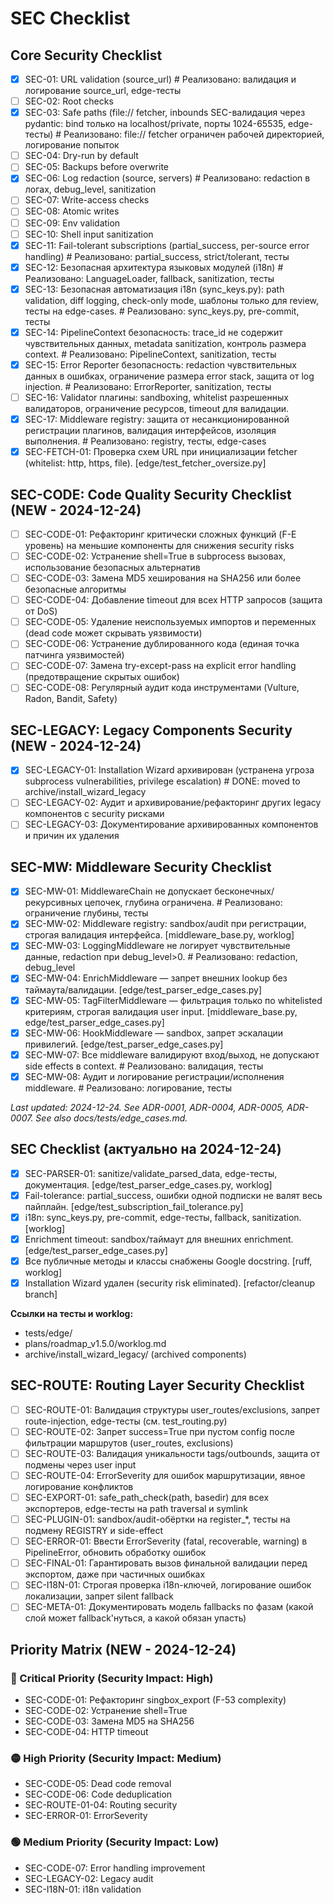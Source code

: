 # SEC Checklist

## Core Security Checklist
- [x] SEC-01: URL validation (source_url)  # Реализовано: валидация и логирование source_url, edge-тесты
- [ ] SEC-02: Root checks
- [x] SEC-03: Safe paths (file:// fetcher, inbounds SEC-валидация через pydantic: bind только на localhost/private, порты 1024-65535, edge-тесты)  # Реализовано: file:// fetcher ограничен рабочей директорией, логирование попыток
- [ ] SEC-04: Dry-run by default
- [ ] SEC-05: Backups before overwrite
- [x] SEC-06: Log redaction (source, servers)  # Реализовано: redaction в логах, debug_level, sanitization
- [ ] SEC-07: Write-access checks
- [ ] SEC-08: Atomic writes
- [ ] SEC-09: Env validation
- [ ] SEC-10: Shell input sanitization
- [x] SEC-11: Fail-tolerant subscriptions (partial_success, per-source error handling)  # Реализовано: partial_success, strict/tolerant, тесты
- [x] SEC-12: Безопасная архитектура языковых модулей (i18n)  # Реализовано: LanguageLoader, fallback, sanitization, тесты
- [x] SEC-13: Безопасная автоматизация i18n (sync_keys.py): path validation, diff logging, check-only mode, шаблоны только для review, тесты на edge-cases.  # Реализовано: sync_keys.py, pre-commit, тесты
- [x] SEC-14: PipelineContext безопасность: trace_id не содержит чувствительных данных, metadata sanitization, контроль размера context.  # Реализовано: PipelineContext, sanitization, тесты
- [x] SEC-15: Error Reporter безопасность: redaction чувствительных данных в ошибках, ограничение размера error stack, защита от log injection.  # Реализовано: ErrorReporter, sanitization, тесты
- [ ] SEC-16: Validator плагины: sandboxing, whitelist разрешенных валидаторов, ограничение ресурсов, timeout для валидации.
- [x] SEC-17: Middleware registry: защита от несанкционированной регистрации плагинов, валидация интерфейсов, изоляция выполнения.  # Реализовано: registry, тесты, edge-cases
- [x] SEC-FETCH-01: Проверка схем URL при инициализации fetcher (whitelist: http, https, file). [edge/test_fetcher_oversize.py]

## SEC-CODE: Code Quality Security Checklist (NEW - 2024-12-24)
- [ ] SEC-CODE-01: Рефакторинг критически сложных функций (F-E уровень) на меньшие компоненты для снижения security risks
- [ ] SEC-CODE-02: Устранение shell=True в subprocess вызовах, использование безопасных альтернатив
- [ ] SEC-CODE-03: Замена MD5 хеширования на SHA256 или более безопасные алгоритмы
- [ ] SEC-CODE-04: Добавление timeout для всех HTTP запросов (защита от DoS)
- [ ] SEC-CODE-05: Удаление неиспользуемых импортов и переменных (dead code может скрывать уязвимости)
- [ ] SEC-CODE-06: Устранение дублированного кода (единая точка патчинга уязвимостей)
- [ ] SEC-CODE-07: Замена try-except-pass на explicit error handling (предотвращение скрытых ошибок)
- [ ] SEC-CODE-08: Регулярный аудит кода инструментами (Vulture, Radon, Bandit, Safety)

## SEC-LEGACY: Legacy Components Security (NEW - 2024-12-24)
- [x] SEC-LEGACY-01: Installation Wizard архивирован (устранена угроза subprocess vulnerabilities, privilege escalation)  # DONE: moved to archive/install_wizard_legacy
- [ ] SEC-LEGACY-02: Аудит и архивирование/рефакторинг других legacy компонентов с security рисками
- [ ] SEC-LEGACY-03: Документирование архивированных компонентов и причин их удаления

## SEC-MW: Middleware Security Checklist
- [x] SEC-MW-01: MiddlewareChain не допускает бесконечных/рекурсивных цепочек, глубина ограничена.  # Реализовано: ограничение глубины, тесты
- [x] SEC-MW-02: Middleware registry: sandbox/audit при регистрации, строгая валидация интерфейса. [middleware_base.py, worklog]
- [x] SEC-MW-03: LoggingMiddleware не логирует чувствительные данные, redaction при debug_level>0.  # Реализовано: redaction, debug_level
- [x] SEC-MW-04: EnrichMiddleware — запрет внешних lookup без таймаута/валидации. [edge/test_parser_edge_cases.py]
- [x] SEC-MW-05: TagFilterMiddleware — фильтрация только по whitelisted критериям, строгая валидация user input. [middleware_base.py, edge/test_parser_edge_cases.py]
- [x] SEC-MW-06: HookMiddleware — sandbox, запрет эскалации привилегий. [edge/test_parser_edge_cases.py]
- [x] SEC-MW-07: Все middleware валидируют вход/выход, не допускают side effects в context.  # Реализовано: валидация, тесты
- [x] SEC-MW-08: Аудит и логирование регистрации/исполнения middleware.  # Реализовано: логирование, тесты

_Last updated: 2024-12-24. See ADR-0001, ADR-0004, ADR-0005, ADR-0007. See also docs/tests/edge_cases.md._

## SEC Checklist (актуально на 2024-12-24)
- [x] SEC-PARSER-01: sanitize/validate_parsed_data, edge-тесты, документация. [edge/test_parser_edge_cases.py, worklog]
- [x] Fail-tolerance: partial_success, ошибки одной подписки не валят весь пайплайн. [edge/test_subscription_fail_tolerance.py]
- [x] i18n: sync_keys.py, pre-commit, edge-тесты, fallback, sanitization. [worklog]
- [x] Enrichment timeout: sandbox/таймаут для внешних enrichment. [edge/test_parser_edge_cases.py]
- [x] Все публичные методы и классы снабжены Google docstring. [ruff, worklog]
- [x] Installation Wizard удален (security risk eliminated). [refactor/cleanup branch]

**Ссылки на тесты и worklog:**
- tests/edge/
- plans/roadmap_v1.5.0/worklog.md
- archive/install_wizard_legacy/ (archived components)

## SEC-ROUTE: Routing Layer Security Checklist
- [ ] SEC-ROUTE-01: Валидация структуры user_routes/exclusions, запрет route-injection, edge-тесты (см. test_routing.py)
- [ ] SEC-ROUTE-02: Запрет success=True при пустом config после фильтрации маршрутов (user_routes, exclusions)
- [ ] SEC-ROUTE-03: Валидация уникальности tags/outbounds, защита от подмены через user input
- [ ] SEC-ROUTE-04: ErrorSeverity для ошибок маршрутизации, явное логирование конфликтов
- [ ] SEC-EXPORT-01: safe_path_check(path, basedir) для всех экспортеров, edge-тесты на path traversal и symlink
- [ ] SEC-PLUGIN-01: sandbox/audit-обёртки на register_*, тесты на подмену REGISTRY и side-effect
- [ ] SEC-ERROR-01: Ввести ErrorSeverity (fatal, recoverable, warning) в PipelineError, обновить обработку ошибок
- [ ] SEC-FINAL-01: Гарантировать вызов финальной валидации перед экспортом, даже при частичных ошибках
- [ ] SEC-I18N-01: Строгая проверка i18n-ключей, логирование ошибок локализации, запрет silent fallback
- [ ] SEC-META-01: Документировать модель fallbacks по фазам (какой слой может fallback'нуться, а какой обязан упасть)

## Priority Matrix (NEW - 2024-12-24)

### 🔴 Critical Priority (Security Impact: High)
- SEC-CODE-01: Рефакторинг singbox_export (F-53 complexity)
- SEC-CODE-02: Устранение shell=True
- SEC-CODE-03: Замена MD5 на SHA256
- SEC-CODE-04: HTTP timeout

### 🟡 High Priority (Security Impact: Medium)
- SEC-CODE-05: Dead code removal
- SEC-CODE-06: Code deduplication
- SEC-ROUTE-01-04: Routing security
- SEC-ERROR-01: ErrorSeverity

### 🟢 Medium Priority (Security Impact: Low)
- SEC-CODE-07: Error handling improvement
- SEC-LEGACY-02: Legacy audit
- SEC-I18N-01: i18n validation 
